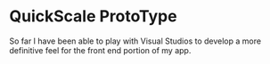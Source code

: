 # QuickScale ProtoType
So far I have been able to play with Visual Studios to develop a more definitive feel for the front end portion of my app.

